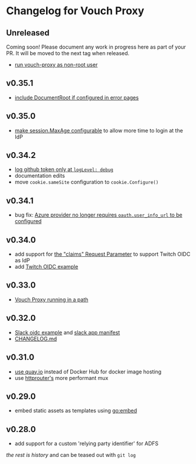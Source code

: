 # Changelog for Vouch Proxy

## Unreleased

Coming soon! Please document any work in progress here as part of your PR. It will be moved to the next tag when released.

- [run vouch-proxy as non-root user](https://github.com/vouch/vouch-proxy/pull/444)

## v0.35.1

- [include DocumentRoot if configured in error pages](https://github.com/vouch/vouch-proxy/pull/439)

## v0.35.0

- [make session.MaxAge configurable](https://github.com/vouch/vouch-proxy/issues/318) to allow more time to login at the IdP

## v0.34.2

- [log github token only at `logLevel: debug`](https://github.com/vouch/vouch-proxy/pull/436)
- documentation edits
- move `cookie.sameSite` configuration to `cookie.Configure()`

## v0.34.1

- bug fix: [Azure provider no longer requires `oauth.user_info_url` to be configured](https://github.com/vouch/vouch-proxy/issues/417)

## v0.34.0

- add support for [the "claims" Request Parameter](https://openid.net/specs/openid-connect-core-1_0.html#ClaimsParameter) to support Twitch OIDC as IdP
- add [Twitch OIDC example](https://github.com/vouch/vouch-proxy/blob/master/config/config.yml_example_twitch)

## v0.33.0

- [Vouch Proxy running in a path](https://github.com/vouch/vouch-proxy/issues/373)

## v0.32.0

- [Slack oidc example](https://github.com/vouch/vouch-proxy/blob/master/config/config.yml_example_slack) and [slack app manifest](https://github.com/vouch/vouch-proxy/blob/master/examples/slack/vouch-slack-oidc-app-manifest.yml)
- [CHANGELOG.md](https://github.com/vouch/vouch-proxy/blob/master/CHANGELOG.md)

## v0.31.0

- [use quay.io](https://quay.io/repository/vouch/vouch-proxy?tab=tags) instead of Docker Hub for docker image hosting
- use [httprouter's](https://github.com/julienschmidt/httprouter) more performant mux

## v0.29.0

- embed static assets as templates using [go:embed](https://golang.org/pkg/embed/)

## v0.28.0

- add support for a custom 'relying party identifier' for ADFS

_the rest is history_ and can be teased out with `git log`

